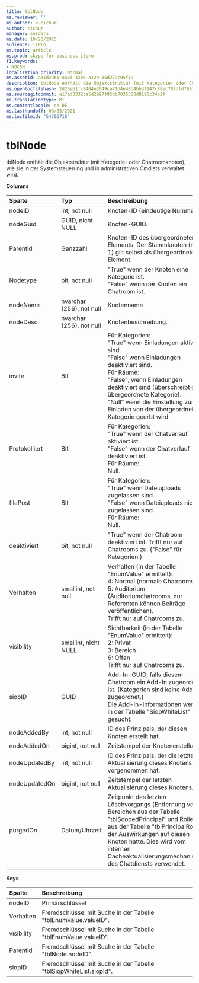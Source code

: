 ```yaml
---
title: tblNode
ms.reviewer: ''
ms.author: v-cichur
author: cichur
manager: serdars
ms.date: 10/20/2015
audience: ITPro
ms.topic: article
ms.prod: skype-for-business-itpro
f1.keywords:
- NOCSH
localization_priority: Normal
ms.assetid: a31d2961-aa83-4286-a12e-15d279c95f19
description: tblNode enthält die Objektstruktur (mit Kategorie- oder Chatroomknoten), wie sie in der Systemsteuerung und in administrativen Cmdlets verwaltet wird.
ms.openlocfilehash: 2d26e61fc9404e2649ca71d4e48d4bb3f147c88ec787dfd798753eaa5f83a5b3
ms.sourcegitcommit: a17ad3332ca5d2997f85db7835500d8190c34b2f
ms.translationtype: MT
ms.contentlocale: de-DE
ms.lasthandoff: 08/05/2021
ms.locfileid: "54306716"
---
```

# <a name="tblnode"></a>tblNode
 
tblNode enthält die Objektstruktur (mit Kategorie- oder Chatroomknoten), wie sie in der Systemsteuerung und in administrativen Cmdlets verwaltet wird.
  
**Columns**

|**Spalte**|**Typ**|**Beschreibung**|
|:-----|:-----|:-----|
|nodeID  <br/> |int, not null  <br/> |Knoten-ID (eindeutige Nummer).  <br/> |
|nodeGuid  <br/> |GUID, nicht NULL  <br/> |Knoten-GUID.  <br/> |
|Parentid  <br/> |Ganzzahl  <br/> |Knoten-ID des übergeordneten Elements. Der Stammknoten (mit ID 1) gilt selbst als übergeordnetes Element.  <br/> |
|Nodetype  <br/> |bit, not null  <br/> |"True" wenn der Knoten eine Kategorie ist.  <br/> "False" wenn der Knoten ein Chatroom ist.  <br/> |
|nodeName  <br/> |nvarchar (256), not null  <br/> |Knotenname  <br/> |
|nodeDesc  <br/> |nvarchar (256), not null  <br/> |Knotenbeschreibung.  <br/> |
|invite  <br/> |Bit  <br/> | Für Kategorien: <br/>  "True" wenn Einladungen aktiviert sind. <br/>  "False" wenn Einladungen deaktiviert sind. <br/>  Für Räume: <br/>  "False", wenn Einladungen deaktiviert sind (überschreibt die übergeordnete Kategorie). <br/>  "Null" wenn die Einstellung zum Einladen von der übergeordneten Kategorie geerbt wird. <br/> |
|Protokolliert  <br/> |Bit  <br/> | Für Kategorien: <br/>  "True" wenn der Chatverlauf aktiviert ist. <br/>  "False" wenn der Chatverlauf deaktiviert ist. <br/>  Für Räume: <br/>  Null. <br/> |
|filePost  <br/> |Bit  <br/> | Für Kategorien: <br/>  "True" wenn Dateiuploads zugelassen sind. <br/>  "False" wenn Dateiuploads nicht zugelassen sind. <br/>  Für Räume: <br/>  Null. <br/> |
|deaktiviert  <br/> |bit, not null  <br/> |"True" wenn der Chatroom deaktiviert ist. Trifft nur auf Chatrooms zu. ("False" für Kategorien.)  <br/> |
|Verhalten  <br/> |smallint, not null  <br/> | Verhalten (in der Tabelle "EnumValue" ermittelt): <br/>  4: Normal (normale Chatrooms) <br/>  5: Auditorium (Auditoriumchatrooms, nur Referenten können Beiträge veröffentlichen). <br/>  Trifft nur auf Chatrooms zu. <br/> |
|visibility  <br/> |smallint, nicht NULL  <br/> | Sichtbarkeit (in der Tabelle "EnumValue" ermittelt): <br/>  2: Privat <br/>  3: Bereich <br/>  6: Offen <br/>  Trifft nur auf Chatrooms zu. <br/> |
|siopID  <br/> |GUID  <br/> |Add-In-GUID, falls diesem Chatroom ein Add-In zugeordnet ist. (Kategorien sind keine Add-Ins zugeordnet.)  <br/> Die Add-In-Informationen werden in der Tabelle "SiopWhiteList" gesucht.  <br/> |
|nodeAddedBy  <br/> |int, not null  <br/> |ID des Prinzipals, der diesen Knoten erstellt hat.  <br/> |
|nodeAddedOn  <br/> |bigint, not null  <br/> |Zeitstempel der Knotenerstellung.  <br/> |
|nodeUpdatedBy  <br/> |int, not null  <br/> |ID des Prinzipals, der die letzte Aktualisierung dieses Knotens vorgenommen hat.  <br/> |
|nodeUpdatedOn  <br/> |bigint, not null  <br/> |Zeitstempel der letzten Aktualisierung dieses Knotens.  <br/> |
|purgedOn  <br/> |Datum/Uhrzeit  <br/> |Zeitpunkt des letzten Löschvorgangs (Entfernung von Bereichen aus der Tabelle "tblScopedPrincipal" und Rollen aus der Tabelle "tblPrincipalRole"), der Auswirkungen auf diesen Knoten hatte. Dies wird vom internen Cacheaktualisierungsmechanismus des Chatdiensts verwendet.  <br/> |
   
**Keys**

|**Spalte**|**Beschreibung**|
|:-----|:-----|
|nodeID  <br/> |Primärschlüssel  <br/> |
|Verhalten  <br/> |Fremdschlüssel mit Suche in der Tabelle "tblEnumValue.valueID".  <br/> |
|visibility  <br/> |Fremdschlüssel mit Suche in der Tabelle "tblEnumValue.valueID".  <br/> |
|Parentid  <br/> |Fremdschlüssel mit Suche in der Tabelle "tblNode.nodeID".  <br/> |
|siopID  <br/> |Fremdschlüssel mit Suche in der Tabelle "tblSiopWhiteList.siopId".  <br/> |
   

